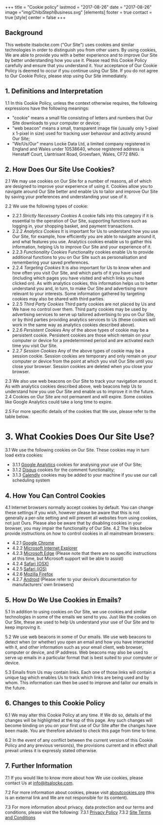 +++
title = "Cookie policy"
lastmod = "2017-08-26"
date = "2017-08-26"
image ="img/ChibiStephBusiness.svg"
[elements]
  footer = true
  contact = true
[style]
  center = false
+++


## Background

This website itsalocke.com ("Our Site") uses cookies and similar technologies in order to distinguish you from other users.  By using cookies, We are able to provide you with a better experience and to improve Our Site by better understanding how you use it.  Please read this Cookie Policy carefully and ensure that you understand it.  Your acceptance of Our Cookie Policy is deemed to occur if you continue using Our Site.  If you do not agree to Our Cookie Policy, please stop using Our Site immediately.


## 1.	Definitions and Interpretation
1.1	In this Cookie Policy, unless the context otherwise requires, the following expressions have the following meanings:

- "cookie"	means a small file consisting of letters and numbers that Our Site downloads to your computer or device;
- "web beacon"	means a small, transparent image file (usually only 1-pixel x 1-pixel in size) used for tracking user behaviour and activity around Our Site;
- "We/Us/Our"	means Locke Data Ltd, a limited company registered in England and Wales under 10538640, whose registered address is Henstaff Court, Llantrisant Road, Groesfaen, Wales, CF72 8NG.


## 2.	How Does Our Site Use Cookies?
2.1	We may use cookies on Our Site for a number of reasons, all of which are designed to improve your experience of using it.  Cookies allow you to navigate around Our Site better and enable Us to tailor and improve Our Site by saving your preferences and understanding your use of it.

2.2	We use the following types of cookie:

- 2.2.1	*Strictly Necessary Cookies* A cookie falls into this category if it is essential to the operation of Our Site, supporting functions such as logging in, your shopping basket, and payment transactions.
- 2.2.2	*Analytics Cookies* It is important for Us to understand how you use Our Site, for example, how efficiently you are able to navigate around it, and what features you use.  Analytics cookies enable us to gather this information, helping Us to improve Our Site and your experience of it.
- 2.2.3	*Functionality Cookies* Functionality cookies enable Us to provide additional functions to you on Our Site such as personalisation and remembering your saved preferences.
- 2.2.4	*Targeting Cookies* It is also important for Us to know when and how often you visit Our Site, and which parts of it you have used (including which pages you have visited and which links you have clicked on).  As with analytics cookies, this information helps us to better understand you and, in turn, to make Our Site and advertising more relevant to your interests.  Some information gathered by targeting cookies may also be shared with third parties.
- 2.2.5	*Third Party Cookies* Third party cookies are not placed by Us and We have no control over them.  Third party cookies may be used by advertising services to serve up tailored advertising to you on Our Site, or by third parties providing analytics services to Us (these cookies will work in the same way as analytics cookies described above).
- 2.2.6	*Persistent Cookies* Any of the above types of cookie may be a persistent cookie.  Persistent cookies are those which remain on your computer or device for a predetermined period and are activated each time you visit Our Site.
- 2.2.7	*Session Cookies* Any of the above types of cookie may be a session cookie.  Session cookies are temporary and only remain on your computer or device from the point at which you visit Our Site until you close your browser.  Session cookies are deleted when you close your browser.

2.3	We also use web beacons on Our Site to track your navigation around it.  As with analytics cookies described above, web beacons help Us to understand how you use Our Site and enable us to improve it in the future.
2.4	Cookies on Our Site are not permanent and will expire. Some cookies like Google Analytics could take a long time to expire.

2.5	For more specific details of the cookies that We use, please refer to the table below.

# 3.	What Cookies Does Our Site Use?

3.1 We use the following cookies on Our Site. These cookies may in turn load extra cookies:

- 3.1.1 [Google Analytics](//developers.google.com/analytics/devguides/collection/analyticsjs/cookie-usage) cookies for analysing your use of Our Site;
- 3.1.2 [Disqus](//help.disqus.com/customer/portal/articles/466235-use-of-cookies) cookies for the comment functionality;
- 3.1.3 [Calendly](//calendly.com/pages/privacy) cookies may be added to your machine if you use our call scheduling system
		

## 4.	How You Can Control Cookies
4.1	Internet browsers normally accept cookies by default.  You can change these settings if you wish, however please be aware that this is not generally a per-site setting and will prevent all websites from using cookies, not just Ours.  Please also be aware that by disabling cookies in your browser, you may impair the functionality of Our Site.
4.2	The links below provide instructions on how to control cookies in all mainstream browsers:

- 4.2.1	[Google Chrome](https://support.google.com/chrome/answer/95647?hl=en-GB)
- 4.2.2	[Microsoft Internet Explorer]( https://support.microsoft.com/en-us/kb/278835)
- 4.2.3	[Microsoft Edge]( https://support.microsoft.com/en-gb/products/microsoft-edge)  (Please note that there are no specific instructions at this time, but Microsoft support will be able to assist)
- 4.2.4	[Safari (OSX)](https://support.apple.com/kb/PH21411?viewlocale=en_GB&locale=en_GB)
- 4.2.5	[Safari (iOS)](https://support.apple.com/en-gb/HT201265)
- 4.2.6	[Mozilla Firefox](https://support.mozilla.org/en-US/kb/enable-and-disable-cookies-website-preferences)
- 4.2.7	[Android]( https://support.google.com/chrome/answer/95647?co=GENIE.Platform%3DAndroid&hl=en) (Please refer to your device’s documentation for manufacturers’ own browsers)

## 5.	How Do We Use Cookies in Emails?
5.1	In addition to using cookies on Our Site, we use cookies and similar technologies in some of the emails we send to you.  Just like the cookies on Our Site, these are used to help Us understand your use of Our Site and to keep improving it.

5.2	We use web beacons in some of Our emails.  We use web beacons to detect when (or whether) you open an email and how you have interacted with it, and other information such as your email client, web browser, computer or device, and IP address.  Web beacons may also be used to serve up emails in a particular format that is best suited to your computer or device.

5.3	Emails from Us may contain links.  Each one of those links will contain a unique tag which enables Us to track which links are being used and by whom.  This information can then be used to improve and tailor our emails in the future.

## 6.	Changes to this Cookie Policy
6.1	We may alter this Cookie Policy at any time.  If We do so, details of the changes will be highlighted at the top of this page.  Any such changes will become binding on you on your first use of Our Site after the changes have been made.  You are therefore advised to check this page from time to time.

6.2	In the event of any conflict between the current version of this Cookie Policy and any previous version(s), the provisions current and in effect shall prevail unless it is expressly stated otherwise.

## 7.	Further Information
7.1	If you would like to know more about how We use cookies, please contact Us at info@itsalocke.com.

7.2	For more information about cookies, please visit [aboutcookies.org](//aboutcookies.org) (this is an external link and We are not responsible for its content).

7.3	For more information about privacy, data protection and our terms and conditions, please visit the following:
7.3.1	[Privacy Policy](../privacy)
7.3.2	[Site Terms and Conditions](../terms)

